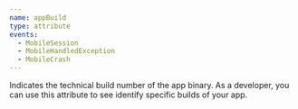 ```yaml
---
name: appBuild
type: attribute
events:
  - MobileSession
  - MobileHandledException
  - MobileCrash
---
```


Indicates the technical build number of the app binary. As a developer, you can use this attribute to see identify specific builds of your app.
